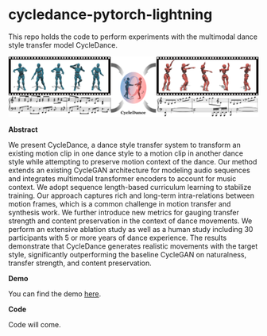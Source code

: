 # cycledance-pytorch-lightning
This repo holds the code to perform experiments with the multimodal dance style transfer model CycleDance.

![cycledance](docs/cyc.png)

**__Abstract__**

We present CycleDance, a dance style transfer system to transform an existing motion clip in one dance style to a motion clip in another dance style while attempting to preserve motion context of the dance. Our method extends an existing CycleGAN architecture for modeling audio sequences and integrates multimodal transformer encoders to account for music context. We adopt sequence length-based curriculum learning to stabilize training. Our approach captures rich and long-term intra-relations between motion frames, which is a common challenge in motion transfer and synthesis work. We further introduce new metrics for gauging transfer strength and content preservation in the context of dance movements. We perform an extensive ablation study as well as a human study including 30 participants with 5 or more years of dance experience. The results demonstrate that CycleDance generates realistic movements with the target style, significantly outperforming the baseline CycleGAN on naturalness, transfer strength, and content preservation.

**__Demo__**

You can find the demo [here](https://youtu.be/kP4DBp8OUCk).

**__Code__**

Code will come.


